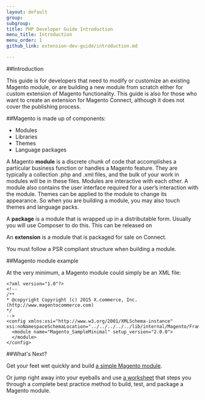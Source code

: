 ```yaml
---
layout: default
group: 
subgroup: 
title: PHP Developer Guide Introduction
menu_title: Introduction
menu_order: 1
github_link: extension-dev-guide/introduction.md

---
```



##Introduction

This guide is for developers that need to modify or customize an existing Magento module, or are building a new module from scratch either for custom extension of Magento functionality. This guide is also for those who want to create an extension for Magento Connect, although it does not cover the publishing process.


##Magento is made up of components:

* Modules
* Libraries
* Themes
* Language packages


A Magento **module** is a discrete chunk of code that accomplishes a particular business function or handles a Magento feature. They are typically a collection .php and .xml files, and the bulk of your work in modules will be in these files.  Modules are interactive with each other. A module also contains the user interface required for a user&#8217;s interaction with the module. Themes can be applied to the module to change its appearance. So when you are building a module, you may also touch themes and language packs.

A **package** is a module that is wrapped up in a distributable form. Usually you will use Composer to do this. This can be released on 

An **extension** is a module that is packaged for sale on Connect.


<div class="bs-callout bs-callout-info" id="info">
<p>You must follow a PSR compliant structure when building a module.</p>
</div>


##Magento module example

At the very minimum, a Magento module could simply be an XML file:

    <?xml version="1.0"?>
    <!--
    /**
    * @copyright Copyright (c) 2015 X.commerce, Inc. (http://www.magentocommerce.com)
    */
    -->
    <config xmlns:xsi="http://www.w3.org/2001/XMLSchema-instance" xsi:noNamespaceSchemaLocation="../../../../../lib/internal/Magento/Framework/Module/etc/module.xsd">
      <module name="Magento_SampleMinimal" setup_version="2.0.0">
      </module>
    </config>


##What's Next?

Get your feet wet quickly and build <a href="{{ site.gdeurl }}extension-dev-guide/build_a_simple_module.html">a simple Magento module</a>.

Or jump right away into your eyeballs and use <a href="{{ site.gdeurl }}extension-dev-guide/worksheet.html">a worksheet</a> that steps you through a complete best practice method to build, test, and package a Magento module.

